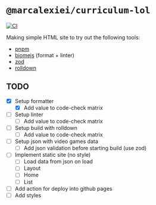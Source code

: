 # `@marcalexiei/curriculum-lol`

[![CI](https://github.com/marcalexiei/curriculum-lol/actions/workflows/CI.yml/badge.svg)](https://github.com/marcalexiei/curriculum-lol/actions/workflows/CI.yml)

Making simple HTML site to try out the following tools:

- [pnpm](https://pnpm.io/cli/run)
- [biomejs](https://biomejs.dev) (format + linter)
- [zod](https://zod.dev)
- [rolldown](https://rolldown.rs)

## TODO

- [x] Setup formatter
  - [x] Add value to code-check matrix
- [ ] Setup linter
  - [ ] Add value to code-check matrix
- [ ] Setup build with rolldown
  - [ ] Add value to code-check matrix
- [ ] Setup json with video games data
  - [ ] Add json validation before starting build (use zod)
- [ ] Implement static site (no style)
  - [ ] Load data from json on load
  - [ ] Layout
  - [ ] Home
  - [ ] List
- [ ] Add action for deploy into github pages
- [ ] Add styles
